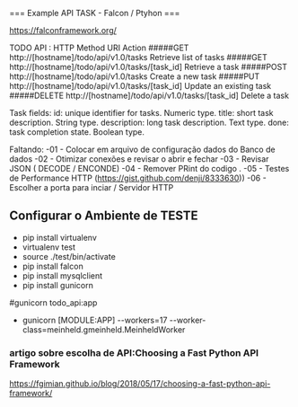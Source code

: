 

=== Example API  TASK - Falcon / Ptyhon ===

https://falconframework.org/


TODO API : HTTP Method	URI	Action
#####GET	http://[hostname]/todo/api/v1.0/tasks	Retrieve list of tasks
#####GET	http://[hostname]/todo/api/v1.0/tasks/[task_id]	Retrieve a task
#####POST	http://[hostname]/todo/api/v1.0/tasks	Create a new task
#####PUT	http://[hostname]/todo/api/v1.0/tasks/[task_id]	Update an existing task
#####DELETE	http://[hostname]/todo/api/v1.0/tasks/[task_id]	Delete a task

Task fields:
    id: unique identifier for tasks. Numeric type.
    title: short task description. String type.
    description: long task description. Text type.
    done: task completion state. Boolean type.



 Faltando: 
  -01 - Colocar em arquivo de configuração dados do Banco de dados 
  -02 - Otimizar conexões e revisar o abrir e fechar
  -03 - Revisar JSON ( DECODE / ENCONDE)
  -04 - Remover PRint do codigo .
  -05 - Testes de Performance HTTP (https://gist.github.com/denji/8333630))
  -06 - Escolher a porta para inciar / Servidor HTTP



## Configurar o Ambiente de TESTE ##
- pip install virtualenv
- virtualenv test
- source ./test/bin/activate
 - pip install falcon
 - pip install mysqlclient
 - pip install gunicorn

#gunicorn todo_api:app
+ gunicorn [MODULE:APP] --workers=17 --worker-class=meinheld.gmeinheld.MeinheldWorker


### artigo sobre escolha de API:Choosing a Fast Python API Framework 
https://fgimian.github.io/blog/2018/05/17/choosing-a-fast-python-api-framework/